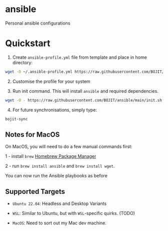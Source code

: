 # ansible
Personal ansible configurations

# Quickstart

1. Create `ansible-profile.yml` file from template and place in home directory:

```bash
wget -O ~/.ansible-profile.yml https://raw.githubusercontent.com/BOJIT/ansible/main/templates/.ansible-profile.yml
```

2. Customise the profile for your system

3. Run init command. This will install `ansible` and required dependencies.

```bash
wget -O - https://raw.githubusercontent.com/BOJIT/ansible/main/init.sh | bash
```
4. For future synchronisations, simply type:

```bash
bojit-sync
```

## Notes for MacOS

On MacOS, you will need to do a few manual commands first:

1 - install `brew` [Homebrew Package Manager](https://brew.sh/)

2 - run `brew install ansible` and `brew install wget`.

You can now run the Ansible playbooks as before

## Supported Targets

- `Ubuntu 22.04`: Headless and Desktop Variants

- `WSL`: Similar to Ubuntu, but with `WSL`-specific quirks. (TODO)

- `MacOS`: Need to sort out my Mac dev machine.
